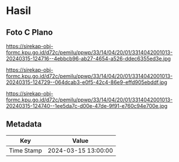 # Hasil

## Foto C Plano

https://sirekap-obj-formc.kpu.go.id/d72c/pemilu/ppwp/33/14/04/20/01/3314042001013-20240315-124716--4ebbcb96-ab27-4654-a526-ddec6355ed3e.jpg

https://sirekap-obj-formc.kpu.go.id/d72c/pemilu/ppwp/33/14/04/20/01/3314042001013-20240315-124729--064dcab3-e0f5-42c4-86e9-effd905ebddf.jpg

https://sirekap-obj-formc.kpu.go.id/d72c/pemilu/ppwp/33/14/04/20/01/3314042001013-20240315-124740--1ee5da7c-d00e-47de-9f91-e760c94e700e.jpg


## Metadata

| Key        | Value               |
| ---------- | ------------------- |
| Time Stamp | 2024-03-15 13:00:00 |



